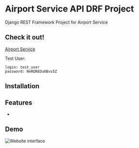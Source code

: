 # Airport Service API DRF Project

Django REST Framework Project for Airport Service

## Check it out!

[Airport Service]()

Test User:
```
login: test_user
password: NeRQREDu6Bvs5Z
```

## Installation



## Features

-

## Demo

![Website interface]()